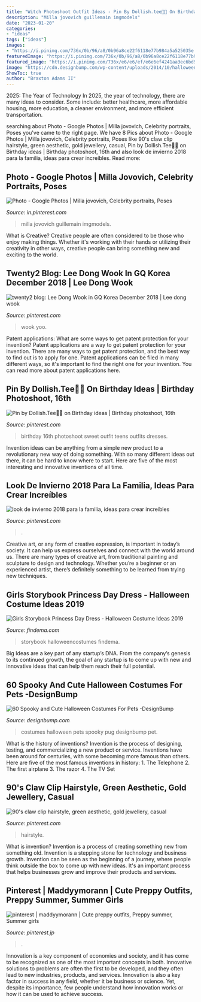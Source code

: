 ```yaml
---
title: "Witch Photoshoot Outfit Ideas - Pin By Dollish.tee🦋🌺 On Birthday Ideas"
description: "Milla jovovich guillemain imgmodels"
date: "2023-01-20"
categories:
- "ideas"
tags: ["ideas"]
images:
- "https://i.pinimg.com/736x/0b/96/a8/0b96a8ce22f6118e77b984a5a525035e.jpg"
featuredImage: "https://i.pinimg.com/736x/0b/96/a8/0b96a8ce22f6118e77b984a5a525035e.jpg"
featured_image: "https://i.pinimg.com/736x/e6/e6/ef/e6e6ef4241aa3ec6bd96bb0bf7ed5ecb.jpg"
image: "https://cdn.designbump.com/wp-content/uploads/2014/10/halloween-pet-costumes-002.jpg"
ShowToc: true
author: "Braxton Adams II"
---
```



2025: The Year of Technology
In 2025, the year of technology, there are many ideas to consider. Some include: better healthcare, more affordable housing, more education, a cleaner environment, and more efficient transportation.

	

		
searching about Photo - Google Photos | Milla jovovich, Celebrity portraits, Poses you've came to the right page. We have 8 Pics about Photo - Google Photos | Milla jovovich, Celebrity portraits, Poses like 90&#039;s claw clip hairstyle, green aesthetic, gold jewellery, casual, Pin by Dollish.Tee🦋🌺 on Birthday ideas | Birthday photoshoot, 16th and also look de invierno 2018 para la familia, ideas para crear increíbles. Read more:
		
    
## Photo - Google Photos | Milla Jovovich, Celebrity Portraits, Poses

<img loading=lazy src="https://i.pinimg.com/736x/0b/96/a8/0b96a8ce22f6118e77b984a5a525035e.jpg" onerror="this.onerror=null;this.src='https://tse4.mm.bing.net/th?id=OIP.yrz1eaQJn9DY3nCIeifrgwHaJ8&amp;pid=15.1';" alt="Photo - Google Photos | Milla jovovich, Celebrity portraits, Poses">

_Source: in.pinterest.com_

>milla jovovich guillemain imgmodels. 

	

What is Creative?
Creative people are often considered to be those who enjoy making things. Whether it's working with their hands or utilizing their creativity in other ways, creative people can bring something new and exciting to the world.

    
## Twenty2 Blog: Lee Dong Wook In GQ Korea December 2018 | Lee Dong Wook

<img loading=lazy src="https://i.pinimg.com/736x/c4/59/ff/c459fff3cfe8f83672249867f3993049.jpg" onerror="this.onerror=null;this.src='https://tse1.mm.bing.net/th?id=OIP.qAUYLhoaLw3uUaAVzVswGAHaLH&amp;pid=15.1';" alt="twenty2 blog: Lee Dong Wook in GQ Korea December 2018 | Lee dong wook">

_Source: pinterest.com_

>wook yoo. 

	

Patent applications: What are some ways to get patent protection for your invention?
Patent applications are a way to get patent protection for your invention. There are many ways to get patent protection, and the best way to find out is to apply for one. Patent applications can be filed in many different ways, so it's important to find the right one for your invention. You can read more about patent applications here.

    
## Pin By Dollish.Tee🦋🌺 On Birthday Ideas | Birthday Photoshoot, 16th

<img loading=lazy src="https://i.pinimg.com/736x/e7/9f/d4/e79fd4ffcc9bfa2257e342e3ec45cb12.jpg" onerror="this.onerror=null;this.src='https://tse1.mm.bing.net/th?id=OIP.9GFX5hVNFp97lANxU5JoMwHaLc&amp;pid=15.1';" alt="Pin by Dollish.Tee🦋🌺 on Birthday ideas | Birthday photoshoot, 16th">

_Source: pinterest.com_

>birthday 16th photoshoot sweet outfit teens outfits dresses. 

	

Invention ideas can be anything from a simple new product to a revolutionary new way of doing something. With so many different ideas out there, it can be hard to know where to start. Here are five of the most interesting and innovative inventions of all time.

    
## Look De Invierno 2018 Para La Familia, Ideas Para Crear Increíbles

<img loading=lazy src="https://i.pinimg.com/736x/89/97/83/899783508c176fafaa122a29c3bbacd9.jpg" onerror="this.onerror=null;this.src='https://tse3.mm.bing.net/th?id=OIP.eBEfOtsr4nfYhZte0XTbNgHaLH&amp;pid=15.1';" alt="look de invierno 2018 para la familia, ideas para crear increíbles">

_Source: pinterest.com_

>. 

	

Creative art, or any form of creative expression, is important in today’s society. It can help us express ourselves and connect with the world around us. There are many types of creative art, from traditional painting and sculpture to design and technology. Whether you’re a beginner or an experienced artist, there’s definitely something to be learned from trying new techniques.

    
## Girls Storybook Princess Day Dress - Halloween Costume Ideas 2019

<img loading=lazy src="http://findema.com/wp-content/uploads/2014/10/halloween_20148014.jpg" onerror="this.onerror=null;this.src='https://tse4.mm.bing.net/th?id=OIP.U-NG-sZZeacNau2ho2zulgHaKl&amp;pid=15.1';" alt="Girls Storybook Princess Day Dress - Halloween Costume Ideas 2019">

_Source: findema.com_

>storybook halloweencostumes findema. 

	

Big Ideas are a key part of any startup’s DNA. From the company’s genesis to its continued growth, the goal of any startup is to come up with new and innovative ideas that can help them reach their full potential.

    
## 60 Spooky And Cute Halloween Costumes For Pets -DesignBump

<img loading=lazy src="https://cdn.designbump.com/wp-content/uploads/2014/10/halloween-pet-costumes-002.jpg" onerror="this.onerror=null;this.src='https://tse4.mm.bing.net/th?id=OIP.u5pX4qWRnYo_E4zL4g8ePwHaKx&amp;pid=15.1';" alt="60 Spooky and Cute Halloween Costumes For Pets -DesignBump">

_Source: designbump.com_

>costumes halloween pets spooky pug designbump pet. 

	

What is the history of inventions?
Invention is the process of designing, testing, and commercializing a new product or service. Inventions have been around for centuries, with some becoming more famous than others. Here are five of the most famous inventions in history: 1. The Telephone 2. The first airplane 3. The razor 4. The TV Set 
    
## 90&#039;s Claw Clip Hairstyle, Green Aesthetic, Gold Jewellery, Casual

<img loading=lazy src="https://i.pinimg.com/736x/e6/e6/ef/e6e6ef4241aa3ec6bd96bb0bf7ed5ecb.jpg" onerror="this.onerror=null;this.src='https://tse1.mm.bing.net/th?id=OIP.1YCddCDqrGLVzFHcVPVGVQHaJm&amp;pid=15.1';" alt="90&#039;s claw clip hairstyle, green aesthetic, gold jewellery, casual">

_Source: pinterest.com_

>hairstyle. 

	

What is invention?
Invention is a process of creating something new from something old. Invention is a stepping stone for technology and business growth. Invention can be seen as the beginning of a journey, where people think outside the box to come up with new ideas. It's an important process that helps businesses grow and improve their products and services.

    
## Pinterest | Maddyymorann | Cute Preppy Outfits, Preppy Summer, Summer Girls

<img loading=lazy src="https://i.pinimg.com/736x/f8/d7/1c/f8d71c6569ca81cf9e493ec41ae8f5ec.jpg" onerror="this.onerror=null;this.src='https://tse2.mm.bing.net/th?id=OIP.joe9SFI8q__ODCvPRlO47QHaJz&amp;pid=15.1';" alt="pinterest | maddyymorann | Cute preppy outfits, Preppy summer, Summer girls">

_Source: pinterest.jp_

>. 

	

Innovation is a key component of economies and society, and it has come to be recognized as one of the most important concepts in both. Innovative solutions to problems are often the first to be developed, and they often lead to new industries, products, and services. Innovation is also a key factor in success in any field, whether it be business or science. Yet, despite its importance, few people understand how innovation works or how it can be used to achieve success.

